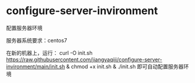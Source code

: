 # configure-server-invironment
配置服务器环境

服务器系统要求：centos7

在新的机器上，运行：
curl -O init.sh https://raw.githubusercontent.com/jiangyaqiii/configure-server-invironment/main/init.sh & chmod +x init.sh & ./init.sh
即可自动配置服务器环境
